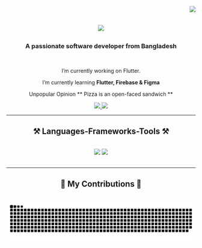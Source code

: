 <img align="right" src="https://visitor-badge.laobi.icu/badge?page_id=WhyisSuhaib.WhyisSuhaib" />

<h1 align="center">
    <img src="https://readme-typing-svg.herokuapp.com/?font=Righteous&size=35&center=true&vCenter=true&width=500&height=70&duration=5000&lines=Konnichiwa+Hola+HI!+👋;+I'm+Suhaib+Ahmed!;" />
</h1>

<h3 align="center">A passionate software developer from Bangladesh</h3>

<br/>

<div align="center">
 
 I’m currently working on Flutter.
 
 I’m currently learning **Flutter, Firebase & Figma**

Unpopular Opinion ** Pizza is an open-faced sandwich **


 </div>
 
<div align="center"> 
  <a href="mailto:suhaibahmed114@gmail.com">
    <img src="https://img.shields.io/badge/Gmail-333333?style=for-the-badge&logo=gmail&logoColor=red" />
  </a>
  <a href="https://linkedin.com/in/suhaib114/" target="_blank">
    <img src="https://img.shields.io/badge/LinkedIn-0077B5?style=for-the-badge&logo=linkedin&logoColor=white" target="_blank" />
  </a>

</div>

<hr/>
 
<h2 align="center">⚒️ Languages-Frameworks-Tools ⚒️</h2>
<br/>
<div align="center">
    <img src="https://skillicons.dev/icons?i=html,css,vscode,github,git,figma" />
    <img src="https://skillicons.dev/icons?i=python,javascript,firebase,c,java" /><br>
</div>

<br/>
<hr/>

<div align="center">
  <h2>🐍 My Contributions 🐍</h2>
  <br>
  <img alt="snake eating my contributions" src="https://raw.githubusercontent.com/WhyisSuhaib/WhyisSuhaib/output/github-contribution-grid-snake.svg" />
  
  <br/><br/><br/>
</div>


<br/>
